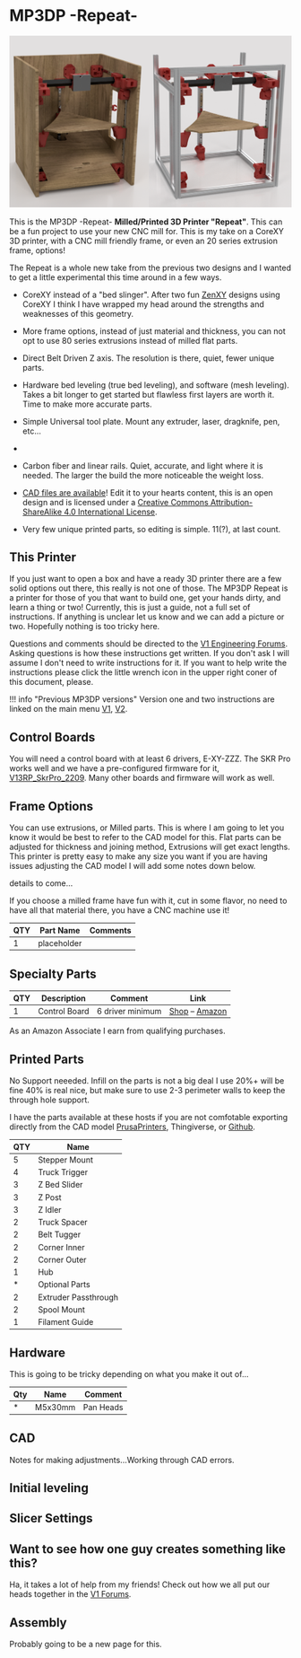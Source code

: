 # MP3DP -Repeat-

![!mp3dp repeat](../img/repeat/Repeats.png)

This is the MP3DP -Repeat- __Milled/Printed 3D Printer "Repeat"__.  This can be a fun project 
to use your new CNC mill for. This is my take on a CoreXY 3D printer, with a CNC mill friendly
frame, or even an 20 series extrusion frame, options! 

The Repeat is a whole new take from the previous two designs and I wanted to get a little 
experimental this time around in a few ways.  

 - CoreXY instead of a "bed slinger". After two fun [ZenXY](../zenxy/index.md) designs using 
CoreXY I think I have wrapped my head around the strengths and weaknesses of this geometry.

 - More frame options, instead of just material and thickness, you can not opt to use 80 series 
extrusions instead of milled flat parts.

 - Direct Belt Driven Z axis. The resolution is there, quiet, fewer unique parts.

 - Hardware bed leveling (true bed leveling), and software (mesh leveling). Takes a bit longer to 
get started but flawless first layers are worth it. Time to make more accurate parts.

 - Simple Universal tool plate. Mount any extruder, laser, dragknife, pen, etc... 
 - 
 - Carbon fiber and linear rails. Quiet, accurate, and light where it is needed. The larger the build
 the more noticeable the weight loss.
 
 - [CAD files are available](https://a360.co/381SaiQ)! Edit it to your hearts content, this is an open design and is licensed 
under a [Creative Commons Attribution-ShareAlike 4.0 International License](http://creativecommons.org/licenses/by-sa/4.0/).

 - Very few unique printed parts, so editing is simple. 11(?), at last count.

## This Printer

If you just want to open a box and have a ready 3D printer there are a few solid options out there, this really is not one of those.
The MP3DP Repeat is a printer for those of you that want to build one, get your hands dirty, and learn a
thing or two! Currently, this is just a guide, not a full set of instructions. If anything is unclear 
let us know and we can add a picture or two. Hopefully nothing is too tricky here.


Questions and comments should be directed to the [V1 Engineering Forums](https://forum.v1engineering.com/c/mostly-printed-3d-printer-mp3dp/10). Asking questions is how these instructions get written. If you don't ask I will assume I don't need to write instructions for it. If you want to help write the instructions please click the little wrench icon in the upper right coner of this document, please.

!!! info "Previous MP3DP versions"
    Version one and two instructions are linked on the main menu [V1](version1.md), [V2](version1.md).
    
## Control Boards

You will need a control board with at least 6 drivers, E-XY-ZZZ. The SKR Pro works well and we have a pre-configured firmware for it, 
[V13RP_SkrPro_2209](../electronics/marlin-firmware.md). Many other boards and firmware will work as well.
       

## Frame Options

You can use extrusions, or Milled parts. This is where I am going to let you know it would be best to refer to the CAD model for this. Flat parts can be adjusted for thickness and joining method, Extrusions will get exact lengths. This printer is pretty easy to make any size you want if you are having issues adjusting the CAD model I will add some notes down below.

details to come...

If you choose a milled frame have fun with it, cut in some flavor, no need to have all that material there, you have a CNC
machine use it!


|QTY |Part Name      |Comments|
|----|---------------|-|
|1   |placeholder       | |


## Specialty Parts

|QTY  |Description             |Comment                      |Link         | 
|-----|------------------------|-----------------------------|-------------|
|1    |Control Board           |6 driver minimum             |[Shop][sh1] – [Amazon][az1]|

[sh1]: https://shop.v1engineering.com/collections/3dprinter-parts/products/skr-pro1-2-6x-2209-drivers-tft35-e3-v3

[az1]: https://amzn.to/3mp6nOk


As an Amazon Associate I earn from qualifying purchases.

## Printed Parts

No Support neeeded. Infill on the parts is not a big deal I use 20%+ will be fine 40% is real nice, but make sure to use 2-3 perimeter walls to
keep the through hole support.

I have the parts available at these hosts if you are not comfotable exporting directly from the CAD model 
[PrusaPrinters](https://www.prusaprinters.org/prints/101182-mp3dp-repeat-), Thingiverse, or [Github](https://github.com/V1EngineeringInc/MP3DP-Repeat).

|QTY |Name                    |
|----|------------------------|
|5   |Stepper Mount           |
|4   |Truck Trigger           |
|3   |Z Bed Slider            |
|3   |Z Post                  |
|3   |Z Idler                 |
|2   |Truck Spacer            |
|2   |Belt Tugger             |
|2   |Corner Inner            |
|2   |Corner Outer            |
|1   |Hub                     |
|*   |Optional Parts          |
|2   |Extruder Passthrough    |
|2   |Spool Mount             |
|1   |Filament Guide          |

## Hardware
This is going to be tricky depending on what you make it out of...

|Qty |Name                    |Comment|
|----|------------------------|-------|
|*   |M5x30mm                 |Pan Heads|


## CAD
Notes for making adjustments...Working through CAD errors.


## Initial leveling

 
## Slicer Settings

## Want to see how one guy creates something like this?
Ha, it takes a lot of help from my friends! Check out how we all put our heads together in the [ V1 Forums](https://forum.v1engineering.com/t/new-printer-time/28127).

## Assembly
Probably going to be a new page for this.
